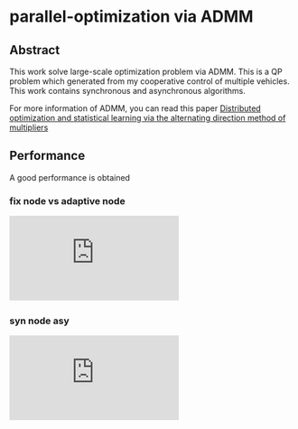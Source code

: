 # parallel-optimization via ADMM

## Abstract
This work solve large-scale optimization problem via ADMM. This is a QP problem which generated from my cooperative control of multiple vehicles. This work contains synchronous and asynchronous algorithms.

For more information of ADMM, you can read this paper [Distributed optimization and statistical learning via the alternating direction method of multipliers](https://www.nowpublishers.com/article/Details/MAL-016, "admm")

## Performance
A good performance is obtained
### fix node vs adaptive node
![fix vs adaptive](https://github.com/arkria/parallel-optimization/blob/master/figure/syn_perf.pdf)

### syn node asy
![syn vs asy](https://github.com/arkria/parallel-optimization/blob/master/figure/syn_perf.pdf)
